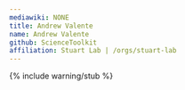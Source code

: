 ```yaml
---
mediawiki: NONE
title: Andrew Valente
name: Andrew Valente
github: ScienceToolkit
affiliation: Stuart Lab | /orgs/stuart-lab
---
```


{% include warning/stub %}
